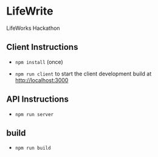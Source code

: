 # LifeWrite

LifeWorks Hackathon


## Client Instructions

- `npm install` (once)

- `npm run client` to start the client development build at [http://localhost:3000](http://localhost:3000)


## API Instructions

- `npm run server`


## build

- `npm run build`
